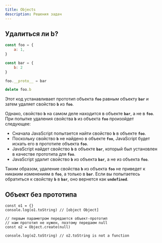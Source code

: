 ```yaml
---
title: Objects
description: Решения задач
---
```


## Удалиться ли b?

```jsx
const foo = {
    a: 1,
}

const bar = {
    b: 2
}

foo.__proto__ = bar

delete foo.b
```

Этот код устанавливает прототип объекта **`foo`** равным объекту **`bar`** и затем удаляет свойство **`b`** из **`foo`**.

Однако, свойство **`b`** на самом деле находится в объекте **`bar`**, а не в **`foo`**. При попытке удаления свойства **`b`** из объекта **`foo`** произойдет следующее:

- Сначала JavaScript попытается найти свойство **`b`** в объекте **`foo`**.
- Поскольку свойство **`b`** не найдено в объекте **`foo`**, JavaScript будет искать его в прототипе объекта **`foo`**.
- JavaScript найдет свойство **`b`** в объекте **`bar`**, который был установлен в качестве прототипа для **`foo`**.
- JavaScript удалит свойство **`b`** из объекта **`bar`**, а не из объекта **`foo`**.

Таким образом, удаление свойства **`b`** из объекта **`foo`** не приведет к никаким изменениям в **`foo`**, а только в **`bar`**. Если вы попытаетесь обратиться к свойству **`b`** в **`bar`**, оно вернется как **`undefined`**.

## **Объект без прототипа**

```tsx
const o1 = {}
console.log(o1.toString) // [object Object]

// первым параметром передается объект-прототип
// нам прототип не нужен, поэтому передаем null
const o2 = Object.create(null) 

console.log(o2.toString) // o2.toString is not a function
```